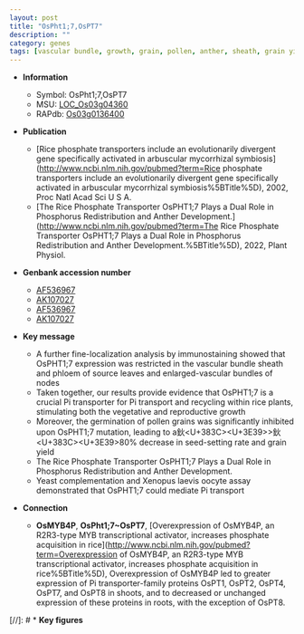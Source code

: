 ```yaml
---
layout: post
title: "OsPht1;7,OsPT7"
description: ""
category: genes
tags: [vascular bundle, growth, grain, pollen, anther, sheath, grain yield, yield, vegetative, reproductive, transporter, phloem, anther development, reproductive growth, phosphate, phosphorus, Pi, pi, phosphate transport,  pi ]
---
```


* **Information**  
    + Symbol: OsPht1;7,OsPT7  
    + MSU: [LOC_Os03g04360](http://rice.uga.edu/cgi-bin/ORF_infopage.cgi?orf=LOC_Os03g04360)  
    + RAPdb: [Os03g0136400](http://rapdb.dna.affrc.go.jp/viewer/gbrowse_details/irgsp1?name=Os03g0136400)  

* **Publication**  
    + [Rice phosphate transporters include an evolutionarily divergent gene specifically activated in arbuscular mycorrhizal symbiosis](http://www.ncbi.nlm.nih.gov/pubmed?term=Rice phosphate transporters include an evolutionarily divergent gene specifically activated in arbuscular mycorrhizal symbiosis%5BTitle%5D), 2002, Proc Natl Acad Sci U S A.
    + [The Rice Phosphate Transporter OsPHT1;7 Plays a Dual Role in Phosphorus Redistribution and Anther Development.](http://www.ncbi.nlm.nih.gov/pubmed?term=The Rice Phosphate Transporter OsPHT1;7 Plays a Dual Role in Phosphorus Redistribution and Anther Development.%5BTitle%5D), 2022, Plant Physiol.

* **Genbank accession number**  
    + [AF536967](http://www.ncbi.nlm.nih.gov/nuccore/AF536967)
    + [AK107027](http://www.ncbi.nlm.nih.gov/nuccore/AK107027)
    + [AF536967](http://www.ncbi.nlm.nih.gov/nuccore/AF536967)
    + [AK107027](http://www.ncbi.nlm.nih.gov/nuccore/AK107027)

* **Key message**  
    + A further fine-localization analysis by immunostaining showed that OsPHT1;7 expression was restricted in the vascular bundle sheath and phloem of source leaves and enlarged-vascular bundles of nodes
    + Taken together, our results provide evidence that OsPHT1;7 is a crucial Pi transporter for Pi transport and recycling within rice plants, stimulating both the vegetative and reproductive growth
    + Moreover, the germination of pollen grains was significantly inhibited upon OsPHT1;7 mutation, leading to a鈥<U+383C><U+3E39>&gt;鈥<U+383C><U+3E39>80% decrease in seed-setting rate and grain yield
    + The Rice Phosphate Transporter OsPHT1;7 Plays a Dual Role in Phosphorus Redistribution and Anther Development.
    + Yeast complementation and Xenopus laevis oocyte assay demonstrated that OsPHT1;7 could mediate Pi transport

* **Connection**  
    + __OsMYB4P__, __OsPht1;7~OsPT7__, [Overexpression of OsMYB4P, an R2R3-type MYB transcriptional activator, increases phosphate acquisition in rice](http://www.ncbi.nlm.nih.gov/pubmed?term=Overexpression of OsMYB4P, an R2R3-type MYB transcriptional activator, increases phosphate acquisition in rice%5BTitle%5D), Overexpression of OsMYB4P led to greater expression of Pi transporter-family proteins OsPT1, OsPT2, OsPT4, OsPT7, and OsPT8 in shoots, and to decreased or unchanged expression of these proteins in roots, with the exception of OsPT8.

[//]: # * **Key figures**  



